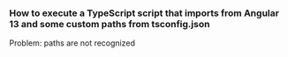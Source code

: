 ### How to execute a TypeScript script that imports from Angular 13 and some custom paths from tsconfig.json

Problem: paths are not recognized
